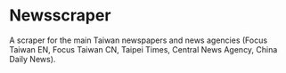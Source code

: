 # Newsscraper

A scraper for the main Taiwan newspapers and news agencies (Focus Taiwan EN, Focus Taiwan CN, Taipei Times, Central News Agency, China Daily News).
